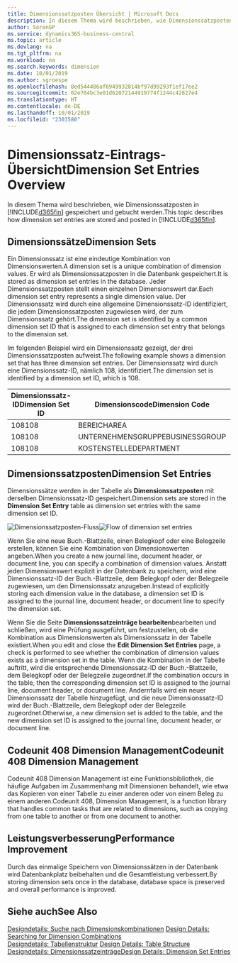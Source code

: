 ```yaml
---
title: Dimensionssatzposten Übersicht | Microsoft Docs
description: In diesem Thema wird beschrieben, wie Dimensionssatzposten in Dynamics 365 gespeichert und gebucht werden.
author: SorenGP
ms.service: dynamics365-business-central
ms.topic: article
ms.devlang: na
ms.tgt_pltfrm: na
ms.workload: na
ms.search.keywords: dimension
ms.date: 10/01/2019
ms.author: sgroespe
ms.openlocfilehash: 8ed544486af6949932814bf97d99293f1ef17ee2
ms.sourcegitcommit: 02e704bc3e01d62072144919774f1244c42827e4
ms.translationtype: HT
ms.contentlocale: de-DE
ms.lasthandoff: 10/01/2019
ms.locfileid: "2303580"
---
```

# <a name="dimension-set-entries-overview"></a><span data-ttu-id="f4fc0-103">Dimensionssatz-Eintrags-Übersicht</span><span class="sxs-lookup"><span data-stu-id="f4fc0-103">Dimension Set Entries Overview</span></span>
<span data-ttu-id="f4fc0-104">In diesem Thema wird beschrieben, wie Dimensionssatzposten in [!INCLUDE[d365fin](includes/d365fin_md.md)] gespeichert und gebucht werden.</span><span class="sxs-lookup"><span data-stu-id="f4fc0-104">This topic describes how dimension set entries are stored and posted in [!INCLUDE[d365fin](includes/d365fin_md.md)].</span></span>  

## <a name="dimension-sets"></a><span data-ttu-id="f4fc0-105">Dimensionssätze</span><span class="sxs-lookup"><span data-stu-id="f4fc0-105">Dimension Sets</span></span>  
<span data-ttu-id="f4fc0-106">Ein Dimensionssatz ist eine eindeutige Kombination von Dimensionswerten.</span><span class="sxs-lookup"><span data-stu-id="f4fc0-106">A dimension set is a unique combination of dimension values.</span></span> <span data-ttu-id="f4fc0-107">Er wird als Dimensionssatzposten in die Datenbank gespeichert.</span><span class="sxs-lookup"><span data-stu-id="f4fc0-107">It is stored as dimension set entries in the database.</span></span> <span data-ttu-id="f4fc0-108">Jeder Dimensionssatzposten stellt einen einzelnen Dimensionswert dar.</span><span class="sxs-lookup"><span data-stu-id="f4fc0-108">Each dimension set entry represents a single dimension value.</span></span> <span data-ttu-id="f4fc0-109">Der Dimensionssatz wird durch eine allgemeine Dimensionssatz-ID identifiziert, die jedem Dimensionssatzposten zugewiesen wird, der zum Dimensionssatz gehört.</span><span class="sxs-lookup"><span data-stu-id="f4fc0-109">The dimension set is identified by a common dimension set ID that is assigned to each dimension set entry that belongs to the dimension set.</span></span>  

<span data-ttu-id="f4fc0-110">Im folgenden Beispiel wird ein Dimensionssatz gezeigt, der drei Dimensionssatzposten aufweist.</span><span class="sxs-lookup"><span data-stu-id="f4fc0-110">The following example shows a dimension set that has three dimension set entries.</span></span> <span data-ttu-id="f4fc0-111">Der Dimensionssatz wird durch eine Dimensionssatz-ID, nämlich 108, identifiziert.</span><span class="sxs-lookup"><span data-stu-id="f4fc0-111">The dimension set is identified by a dimension set ID, which is 108.</span></span>  

|<span data-ttu-id="f4fc0-112">Dimensionssatz-ID</span><span class="sxs-lookup"><span data-stu-id="f4fc0-112">Dimension Set ID</span></span>|<span data-ttu-id="f4fc0-113">Dimensionscode</span><span class="sxs-lookup"><span data-stu-id="f4fc0-113">Dimension Code</span></span>|<span data-ttu-id="f4fc0-114">Dimensionswertcode</span><span class="sxs-lookup"><span data-stu-id="f4fc0-114">Dimension Value Code</span></span>|<span data-ttu-id="f4fc0-115">Dimensionswertname</span><span class="sxs-lookup"><span data-stu-id="f4fc0-115">Dimension Value Name</span></span>|  
|----------------------|--------------------|--------------------------|--------------------------|  
|<span data-ttu-id="f4fc0-116">108</span><span class="sxs-lookup"><span data-stu-id="f4fc0-116">108</span></span>|<span data-ttu-id="f4fc0-117">BEREICH</span><span class="sxs-lookup"><span data-stu-id="f4fc0-117">AREA</span></span>|<span data-ttu-id="f4fc0-118">70</span><span class="sxs-lookup"><span data-stu-id="f4fc0-118">70</span></span>|<span data-ttu-id="f4fc0-119">Nordamerika</span><span class="sxs-lookup"><span data-stu-id="f4fc0-119">America North</span></span>|  
|<span data-ttu-id="f4fc0-120">108</span><span class="sxs-lookup"><span data-stu-id="f4fc0-120">108</span></span>|<span data-ttu-id="f4fc0-121">UNTERNEHMENSGRUPPE</span><span class="sxs-lookup"><span data-stu-id="f4fc0-121">BUSINESSGROUP</span></span>|<span data-ttu-id="f4fc0-122">POS1</span><span class="sxs-lookup"><span data-stu-id="f4fc0-122">HOME</span></span>|<span data-ttu-id="f4fc0-123">Start</span><span class="sxs-lookup"><span data-stu-id="f4fc0-123">Home</span></span>|  
|<span data-ttu-id="f4fc0-124">108</span><span class="sxs-lookup"><span data-stu-id="f4fc0-124">108</span></span>|<span data-ttu-id="f4fc0-125">KOSTENSTELLE</span><span class="sxs-lookup"><span data-stu-id="f4fc0-125">DEPARTMENT</span></span>|<span data-ttu-id="f4fc0-126">VERKAUF</span><span class="sxs-lookup"><span data-stu-id="f4fc0-126">SALES</span></span>|<span data-ttu-id="f4fc0-127">Verkauf</span><span class="sxs-lookup"><span data-stu-id="f4fc0-127">Sales</span></span>|  

## <a name="dimension-set-entries"></a><span data-ttu-id="f4fc0-128">Dimensionssatzposten</span><span class="sxs-lookup"><span data-stu-id="f4fc0-128">Dimension Set Entries</span></span>  
<span data-ttu-id="f4fc0-129">Dimensionssätze werden in der Tabelle als **Dimensionssatzposten** mit derselben Dimensionssatz-ID gespeichert.</span><span class="sxs-lookup"><span data-stu-id="f4fc0-129">Dimension sets are stored in the **Dimension Set Entry** table as dimension set entries with the same dimension set ID.</span></span>  

<span data-ttu-id="f4fc0-130">![Dimensionssatzposten-Fluss](media/dimensionentrynav7.png "Dimensionssatzposten-Fluss")</span><span class="sxs-lookup"><span data-stu-id="f4fc0-130">![Flow of dimension set entries](media/dimensionentrynav7.png "Flow of dimension set entries")</span></span>  

<span data-ttu-id="f4fc0-131">Wenn Sie eine neue Buch.-Blattzeile, einen Belegkopf oder eine Belegzeile erstellen, können Sie eine Kombination von Dimensionswerten angeben.</span><span class="sxs-lookup"><span data-stu-id="f4fc0-131">When you create a new journal line, document header, or document line, you can specify a combination of dimension values.</span></span> <span data-ttu-id="f4fc0-132">Anstatt jeden Dimensionswert explizit in der Datenbank zu speichern, wird eine Dimensionssatz-ID der Buch.-Blattzeile, dem Belegkopf oder der Belegzeile zugewiesen, um den Dimensionssatz anzugeben.</span><span class="sxs-lookup"><span data-stu-id="f4fc0-132">Instead of explicitly storing each dimension value in the database, a dimension set ID is assigned to the journal line, document header, or document line to specify the dimension set.</span></span>  

<span data-ttu-id="f4fc0-133">Wenn Sie die Seite **Dimensionssatzeinträge bearbeiten**bearbeiten und schließen, wird eine Prüfung ausgeführt, um festzustellen, ob die Kombination aus Dimensionswerten als Dimensionssatz in der Tabelle existiert.</span><span class="sxs-lookup"><span data-stu-id="f4fc0-133">When you edit and close the **Edit Dimension Set Entries** page, a check is performed to see whether the combination of dimension values exists as a dimension set in the table.</span></span> <span data-ttu-id="f4fc0-134">Wenn die Kombination in der Tabelle auftritt, wird die entsprechende Dimensionssatz-ID der Buch.-Blattzeile, dem Belegkopf oder der Belegzeile zugeordnet.</span><span class="sxs-lookup"><span data-stu-id="f4fc0-134">If the combination occurs in the table, then the corresponding dimension set ID is assigned to the journal line, document header, or document line.</span></span> <span data-ttu-id="f4fc0-135">Andernfalls wird ein neuer Dimensionssatz der Tabelle hinzugefügt, und die neue Dimensionssatz-ID wird der Buch.-Blattzeile, dem Belegkopf oder der Belegzeile zugeordnet.</span><span class="sxs-lookup"><span data-stu-id="f4fc0-135">Otherwise, a new dimension set is added to the table, and the new dimension set ID is assigned to the journal line, document header, or document line.</span></span>

## <a name="codeunit-408-dimension-management"></a><span data-ttu-id="f4fc0-136">Codeunit 408 Dimension Management</span><span class="sxs-lookup"><span data-stu-id="f4fc0-136">Codeunit 408 Dimension Management</span></span>
<span data-ttu-id="f4fc0-137">Codeunit 408 Dimension Management ist eine Funktionsbibliothek, die häufige Aufgaben im Zusammenhang mit Dimensionen behandelt, wie etwa das Kopieren von einer Tabelle zu einer anderen oder von einem Beleg zu einem anderen.</span><span class="sxs-lookup"><span data-stu-id="f4fc0-137">Codeunit 408, Dimension Management, is a function library that handles common tasks that are related to dimensions, such as copying from one table to another or from one document to another.</span></span>

## <a name="performance-improvement"></a><span data-ttu-id="f4fc0-138">Leistungsverbesserung</span><span class="sxs-lookup"><span data-stu-id="f4fc0-138">Performance Improvement</span></span>  
<span data-ttu-id="f4fc0-139">Durch das einmalige Speichern von Dimensionssätzen in der Datenbank wird Datenbankplatz beibehalten und die Gesamtleistung verbessert.</span><span class="sxs-lookup"><span data-stu-id="f4fc0-139">By storing dimension sets once in the database, database space is preserved and overall performance is improved.</span></span>  

## <a name="see-also"></a><span data-ttu-id="f4fc0-140">Siehe auch</span><span class="sxs-lookup"><span data-stu-id="f4fc0-140">See Also</span></span>  
<span data-ttu-id="f4fc0-141">[Designdetails: Suche nach Dimensionskombinationen](design-details-searching-for-dimension-combinations.md) </span><span class="sxs-lookup"><span data-stu-id="f4fc0-141">[Design Details: Searching for Dimension Combinations](design-details-searching-for-dimension-combinations.md) </span></span>  
<span data-ttu-id="f4fc0-142">[Designdetails: Tabellenstruktur](design-details-table-structure.md) </span><span class="sxs-lookup"><span data-stu-id="f4fc0-142">[Design Details: Table Structure](design-details-table-structure.md) </span></span>  
[<span data-ttu-id="f4fc0-143">Designdetails: Dimensionssatzeinträge</span><span class="sxs-lookup"><span data-stu-id="f4fc0-143">Design Details: Dimension Set Entries</span></span>](design-details-dimension-set-entries.md)   
